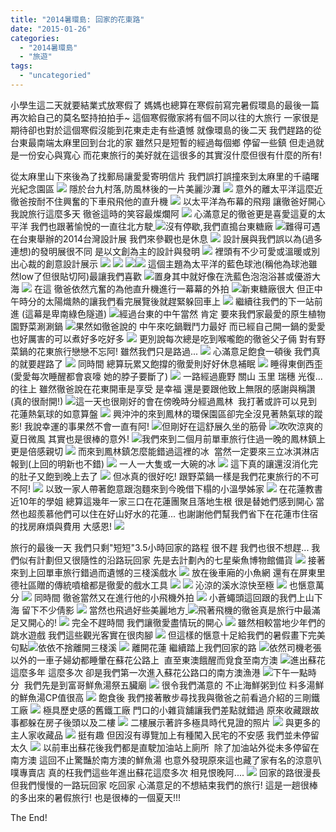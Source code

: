 ```yaml
---
title: "2014暑環島: 回家的花東路"
date: "2015-01-26"
categories: 
  - "2014暑環島"
  - "旅遊"
tags: 
  - "uncategoried"
---
```


小學生這二天就要結業式放寒假了 媽媽也總算在寒假前寫完暑假環島的最後一篇 再次給自己的莫名堅持拍拍手~ 這個寒假徹家將有個不同以往的大旅行 一家很是期待卻也對於這個寒假沒能到花東走走有些遺憾 就像環島的後二天 我們趕路的從台東最南端太麻里回到台北的家 雖然只是短暫的經過每個鄉 停留一些鎮 但走過就是一份安心與寬心 而花東旅行的美好就在這很多的其實沒什麼但很有什麼的所有!

從太麻里山下來後為了找郵局讓愛愛寄明信片 我們誤打誤撞來到太麻里的千禧曙光紀念園區 ![](images/14916626200_d446092748.jpg) 隱於台九村落,防風林後的一片美麗沙灘 [![](images/14916570109_2b6c1c80fc.jpg)](http://flickr.com/photos/33703965@N00/14916570109) 意外的離太平洋這麼近 徹爸按耐不住興奮的下車飛飛他的直升機 ![](images/14916688437_cdfc5851d2.jpg) 以太平洋為布幕的飛翔 讓徹爸好開心 我說旅行這麼多天 徹爸這時的笑容最燦爛阿 ![](images/14916697127_917b87c590.jpg) 心滿意足的徹爸更是喜愛這夏的太平洋 我們也跟著愉悅的一直往北方駛[ ![](images/15100263641_63c94836c1.jpg)](http://flickr.com/photos/33703965@N00/15100263641)沒有停歇,我們直搗台東糖廠 [ ![](images/15103050702_b4140fcb7f.jpg)](http://flickr.com/photos/33703965@N00/15103050702)難得可遇在台東舉辦的2014台灣設計展 我們來參觀也是休息 ![](images/14916634580_2d9d835d6c.jpg) 設計展與我們誤以為(過多連想)的發明展很不同 是以文創為主的設計與發明 [![](images/15102912572_92122033a4.jpg)](http://flickr.com/photos/33703965@N00/15102912572) 裡頭有不少可愛或溫暖或別出心裁的創意設計展示 ![](images/14916709747_2aa0b80876.jpg)  [![](images/15080282286_bb58af9631.jpg)](http://flickr.com/photos/33703965@N00/15080282286) [ ![](images/15100287731_ba9cd926ee.jpg)](http://flickr.com/photos/33703965@N00/15100287731)[![](images/14916731479_edc39e52f1.jpg)](http://flickr.com/photos/33703965@N00/14916731479) [](http://flickr.com/photos/33703965@N00/15102912572)這個主題為太平洋的藍色球池(稱他為球池雖然low了但很貼切阿)最讓我們喜歡 [ ![](images/15079602766_89378a3f43.jpg)](http://flickr.com/photos/33703965@N00/15079602766)置身其中就好像在洗藍色泡泡浴甚或優游大海 ![](images/14916642870_d49ef1563d.jpg) 在這 徹爸依然亢奮的為他直升機進行一幕幕的外拍 [ ![](images/14916733239_b64991f909.jpg)](http://flickr.com/photos/33703965@N00/14916733239)新東糖廠很大 但正中午時分的太陽熾熱的讓我們看完展覽後就趕緊躲回車上 ![](images/14915979570_6af08b60a8.jpg) 繼續往我們的下一站前進 (這幕是卑南綠色隧道) [ ![](images/15100407161_4f6b5f61ab.jpg)](http://flickr.com/photos/33703965@N00/15100407161)經過台東的中午當然 肯定 要來我們家最愛的原生植物園野菜涮涮鍋 [ ![](images/15103575485_6e38db60c1.jpg)](http://flickr.com/photos/33703965@N00/15103575485)果然如徹爸說的 中午來吃鍋戰鬥力最好 而已經自己開一鍋的愛愛也好厲害的可以煮好多吃好多 ![](images/14916059238_b306d8bea4.jpg) 更別說每次總是吃到喉嚨飽的徹爸父子倆 對有野菜鍋的花東旅行戀戀不忘阿! 雖然我們只是路過... ![](images/14916847027_8863178a57.jpg) 心滿意足飽食一頓後 我們真的就要趕路了 ![](images/15080289986_537ba0fa34.jpg) 同時間 總算玩累又飽撐的徹愛則好好休息補眠 [](http://flickr.com/photos/33703965@N00/14916732187)![](images/14916614609_b7fc8e8f96.jpg) 睡得東倒西歪 (愛愛每次睡醒都會哀嚎 她的脖子要斷了) ![](images/14916661160_578003e2dc.jpg) 一路經過鹿野 關山 玉里 瑞穗 光復...的往上 雖然徹爸說在花東開車是享受 是幸福 還是要跟他致上無限的感謝與稱讚(真的很耐開!) [ ![](images/14916732187_f863f957c3.jpg)](http://flickr.com/photos/33703965@N00/14916732187)這一天也很剛好的會在傍晚時分經過鳳林  我打著或許可以見到花蓮熱氣球的如意算盤 ![](images/15102941082_d2a978d449.jpg) 興沖沖的來到鳳林的環保園區卻完全沒見著熱氣球的蹤影! 我說幸運的事果然不會一直有阿! [ ![](images/14915994330_7cf4c12e72.jpg)](http://flickr.com/photos/33703965@N00/14915994330)但剛好在這舒展久坐的筋骨 [ ![](images/15103043732_0b2a676b34.jpg)](http://flickr.com/photos/33703965@N00/15103043732)吹吹涼爽的夏日微風 其實也是很棒的意外! [ ![](images/15102943932_c329af10b6.jpg)](http://flickr.com/photos/33703965@N00/15102943932)我們來到二個月前單車旅行住過一晚的鳳林鎮上更是倍感親切 ![](images/14915996750_a2f47456a6.jpg) 而來到鳳林鎮怎麼能錯過這裡的冰  當然一定要來三立冰淇淋店報到(上回的明新也不錯) ![](images/15079634306_5af928d662.jpg) 一人一大隻或一大碗的冰 [![](images/14916078548_3c082e9eb1.jpg)](http://flickr.com/photos/33703965@N00/14916078548) 這下真的讓還沒消化完的肚子又飽到晚上去了 ![](images/14916746587_5f63954974.jpg) 但冰真的很好吃! 跟野菜鍋一樣是我們花東旅行的不可不阿! ![](images/14916748547_59fee368f5.jpg)  [](http://flickr.com/photos/33703965@N00/14916078548)以致一家人帶著飽意跟泡麵來到今晚借下榻的小溫學姊家 ![](images/15100400071_e56f9ac06e.jpg) 在花蓮教書近10年的學姐 總算這幾年一家三口在花蓮團聚且落地生根 很是替她們感到開心 當然也超羨慕他們可以住在好山好水的花蓮... 也謝謝他們幫我們省下在花蓮市住宿的找房麻煩與費用 大感恩! [![](images/14915951629_376458b863.jpg)](http://flickr.com/photos/33703965@N00/14915951629)

旅行的最後一天 我們只剩"短短"3.5小時回家的路程 很不趕 我們也很不想趕... 我們似有計劃但又很隨性的沿路玩回家 先是去計劃內的七星柴魚博物館備貨 ![](images/14916682130_b6bac5d663.jpg) 接著來到上回單車旅行錯過而遺憾的三棧溪戲水 [](http://flickr.com/photos/33703965@N00/15079645386)[![](images/15102294642_5537a50e01.jpg)](http://flickr.com/photos/33703965@N00/15079654086) 放在後車廂的小魚網 還有在屏東里德社區贈的傳統噴槍都是徹愛的戲水工具 ![](images/15100397401_891e4fe400.jpg)  [![](images/14916706509_7d0940ca1a.jpg)](http://flickr.com/photos/33703965@N00/14916706509) 沁涼的溪水涼快至極 [![](images/15100330291_a57c006401.jpg)](http://flickr.com/photos/33703965@N00/15100330291) 也愜意萬分 ![](images/14916788038_6a6422bfb5.jpg) 同時間 徹爸當然又在進行他的小飛機外拍 ![](images/14916837427_8ba2e03a4b.jpg) 小蒼蠅頭這回跟的我們上山下海 留下不少倩影 ![](images/14916030640_d726b0c455.jpg) 當然也飛過好些美麗地方[ ![](images/14916772008_a45d56f81f.jpg)](http://flickr.com/photos/33703965@N00/14916772008)飛著飛機的徹爸真是旅行中最滿足又開心的! ![](images/14916764867_88b99c7432.jpg) 完全不趕時間 我們讓徹愛盡情玩的開心 ![](images/14916702940_6bc65c6a73.jpg) 雖然相較當地少年們的跳水遊戲 我們這些觀光客實在很肉腳 [![](images/15100332631_0a844fde48.jpg)](http://flickr.com/photos/33703965@N00/15100332631) 但這樣的愜意十足給我們的暑假畫下完美句點![ ![](images/15080338896_a7be3b4536.jpg)](http://flickr.com/photos/33703965@N00/15080338896)依依不捨離開三棧溪 [![](images/14916671479_156700ae90.jpg)](http://flickr.com/photos/33703965@N00/14916671479) 離開花蓮 繼續踏上我們回家的路  [![](images/14916797147_aba3b4d554.jpg)](http://flickr.com/photos/33703965@N00/14916797147)依然司機老張以外的一車子婦幼都睡暈在蘇花公路上  直至東澳餓醒而覓食至南方澳 [ ![](images/15103018682_938eb9f396.jpg)](http://flickr.com/photos/33703965@N00/15103018682)進出蘇花這麼多年 這麼多次 卻是我們第一次進入蘇花公路口的南方澳漁港 [ ![](images/14916676049_3a2cac709f.jpg)](http://flickr.com/photos/33703965@N00/14916676049)下午一點時分  我們先是到富哥鮮魚湯祭五臟廟 ![](images/15079666806_2e49874033.jpg) 很令我們滿意的 不止海鮮粥到位 料多湯鮮的鮮魚湯CP值很高 [![](images/15099663691_49e710da7e.jpg)](http://flickr.com/photos/33703965@N00/15099663691) 飽食後 我們接著散步尋找我與徹爸之前看過介紹的三剛鐵工廠 ![](images/14916725030_b63439251d.jpg) 極具歷史感的舊鐵工廠 門口的小雜貨舖讓我們差點就錯過 原來收藏跟故事都躲在房子後頭以及二樓 [![](images/15102312012_a433602a62.jpg)](http://flickr.com/photos/33703965@N00/15102312012) 二樓展示著許多極具時代見證的照片 ![](images/14916805667_87da62979c.jpg) 與更多的主人家收藏品 ![](images/15103006722_f6cb727d29.jpg)  [](http://flickr.com/photos/33703965@N00/15102312012)挺有趣 但因沒有導覽加上有種闖入民宅的不安感 我們並未停留太久 [![](images/14916694879_7930c37c83.jpg)](http://flickr.com/photos/33703965@N00/14916694879) 以前車出蘇花後我們都是直駛加油站上廁所  除了加油站外從未多停留在南方澳 這回不止驚豔於南方澳的鮮魚湯 也意外發現原來這也藏了家有名的涼意叭噗專賣店 真的枉我們這些年進出蘇花這麼多次 相見恨晚阿.... ![](images/15103382845_986ed9ab33.jpg) 回家的路很漫長 但我們慢慢的一路玩回家 吃回家 心滿意足的不想結束我們的旅行! 這是一趟很棒的多出來的暑假旅行! 也是很棒的一個夏天!!!

The End!
